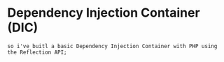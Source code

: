# Dependency Injection Container (DIC)

    so i've buitl a basic Dependency Injection Container with PHP using the Reflection API;

